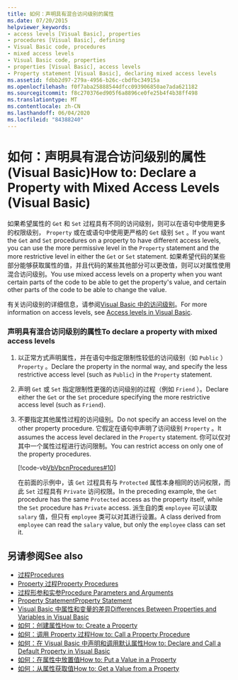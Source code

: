 ```yaml
---
title: 如何：声明具有混合访问级别的属性
ms.date: 07/20/2015
helpviewer_keywords:
- access levels [Visual Basic], properties
- procedures [Visual Basic], defining
- Visual Basic code, procedures
- mixed access levels
- Visual Basic code, properties
- properties [Visual Basic], access levels
- Property statement [Visual Basic], declaring mixed access levels
ms.assetid: fdbb2d97-279a-4956-b26c-cbdfbc34915a
ms.openlocfilehash: f0f7aba25888544dfcc093906850ae7ada621182
ms.sourcegitcommit: f8c270376ed905f6a8896ce0fe25b4f4b38ff498
ms.translationtype: MT
ms.contentlocale: zh-CN
ms.lasthandoff: 06/04/2020
ms.locfileid: "84388240"
---
```

# <a name="how-to-declare-a-property-with-mixed-access-levels-visual-basic"></a><span data-ttu-id="55b05-102">如何：声明具有混合访问级别的属性 (Visual Basic)</span><span class="sxs-lookup"><span data-stu-id="55b05-102">How to: Declare a Property with Mixed Access Levels (Visual Basic)</span></span>
<span data-ttu-id="55b05-103">如果希望属性的 `Get` 和 `Set` 过程具有不同的访问级别，则可以在语句中使用更多的权限级别， `Property` 或在或语句中使用更严格的 `Get` 级别 `Set` 。</span><span class="sxs-lookup"><span data-stu-id="55b05-103">If you want the `Get` and `Set` procedures on a property to have different access levels, you can use the more permissive level in the `Property` statement and the more restrictive level in either the `Get` or `Set` statement.</span></span> <span data-ttu-id="55b05-104">如果希望代码的某些部分能够获取属性的值，并且代码的某些其他部分可以更改值，则可以对属性使用混合访问级别。</span><span class="sxs-lookup"><span data-stu-id="55b05-104">You use mixed access levels on a property when you want certain parts of the code to be able to get the property's value, and certain other parts of the code to be able to change the value.</span></span>  
  
 <span data-ttu-id="55b05-105">有关访问级别的详细信息，请参阅[Visual Basic 中的访问级别](../declared-elements/access-levels.md)。</span><span class="sxs-lookup"><span data-stu-id="55b05-105">For more information on access levels, see [Access levels in Visual Basic](../declared-elements/access-levels.md).</span></span>  
  
### <a name="to-declare-a-property-with-mixed-access-levels"></a><span data-ttu-id="55b05-106">声明具有混合访问级别的属性</span><span class="sxs-lookup"><span data-stu-id="55b05-106">To declare a property with mixed access levels</span></span>  
  
1. <span data-ttu-id="55b05-107">以正常方式声明属性，并在语句中指定限制性较低的访问级别（如 `Public` ） `Property` 。</span><span class="sxs-lookup"><span data-stu-id="55b05-107">Declare the property in the normal way, and specify the less restrictive access level (such as `Public`) in the `Property` statement.</span></span>  
  
2. <span data-ttu-id="55b05-108">声明 `Get` 或 `Set` 指定限制性更强的访问级别的过程（例如 `Friend` ）。</span><span class="sxs-lookup"><span data-stu-id="55b05-108">Declare either the `Get` or the `Set` procedure specifying the more restrictive access level (such as `Friend`).</span></span>  
  
3. <span data-ttu-id="55b05-109">不要指定其他属性过程的访问级别。</span><span class="sxs-lookup"><span data-stu-id="55b05-109">Do not specify an access level on the other property procedure.</span></span> <span data-ttu-id="55b05-110">它假定在语句中声明了访问级别 `Property` 。</span><span class="sxs-lookup"><span data-stu-id="55b05-110">It assumes the access level declared in the `Property` statement.</span></span> <span data-ttu-id="55b05-111">你可以仅对其中一个属性过程进行访问限制。</span><span class="sxs-lookup"><span data-stu-id="55b05-111">You can restrict access on only one of the property procedures.</span></span>  
  
     [!code-vb[VbVbcnProcedures#10](~/samples/snippets/visualbasic/VS_Snippets_VBCSharp/VbVbcnProcedures/VB/Class1.vb#10)]  
  
     <span data-ttu-id="55b05-112">在前面的示例中，该 `Get` 过程具有与 `Protected` 属性本身相同的访问权限，而此 `Set` 过程具有 `Private` 访问权限。</span><span class="sxs-lookup"><span data-stu-id="55b05-112">In the preceding example, the `Get` procedure has the same `Protected` access as the property itself, while the `Set` procedure has `Private` access.</span></span> <span data-ttu-id="55b05-113">派生自的类 `employee` 可以读取 `salary` 值，但只有 `employee` 类可以对其进行设置。</span><span class="sxs-lookup"><span data-stu-id="55b05-113">A class derived from `employee` can read the `salary` value, but only the `employee` class can set it.</span></span>  
  
## <a name="see-also"></a><span data-ttu-id="55b05-114">另请参阅</span><span class="sxs-lookup"><span data-stu-id="55b05-114">See also</span></span>

- [<span data-ttu-id="55b05-115">过程</span><span class="sxs-lookup"><span data-stu-id="55b05-115">Procedures</span></span>](./index.md)
- [<span data-ttu-id="55b05-116">Property 过程</span><span class="sxs-lookup"><span data-stu-id="55b05-116">Property Procedures</span></span>](./property-procedures.md)
- [<span data-ttu-id="55b05-117">过程形参和实参</span><span class="sxs-lookup"><span data-stu-id="55b05-117">Procedure Parameters and Arguments</span></span>](./procedure-parameters-and-arguments.md)
- [<span data-ttu-id="55b05-118">Property Statement</span><span class="sxs-lookup"><span data-stu-id="55b05-118">Property Statement</span></span>](../../../language-reference/statements/property-statement.md)
- [<span data-ttu-id="55b05-119">Visual Basic 中属性和变量的差异</span><span class="sxs-lookup"><span data-stu-id="55b05-119">Differences Between Properties and Variables in Visual Basic</span></span>](./differences-between-properties-and-variables.md)
- [<span data-ttu-id="55b05-120">如何：创建属性</span><span class="sxs-lookup"><span data-stu-id="55b05-120">How to: Create a Property</span></span>](./how-to-create-a-property.md)
- [<span data-ttu-id="55b05-121">如何：调用 Property 过程</span><span class="sxs-lookup"><span data-stu-id="55b05-121">How to: Call a Property Procedure</span></span>](./how-to-call-a-property-procedure.md)
- [<span data-ttu-id="55b05-122">如何：在 Visual Basic 中声明和调用默认属性</span><span class="sxs-lookup"><span data-stu-id="55b05-122">How to: Declare and Call a Default Property in Visual Basic</span></span>](./how-to-declare-and-call-a-default-property.md)
- [<span data-ttu-id="55b05-123">如何：在属性中放置值</span><span class="sxs-lookup"><span data-stu-id="55b05-123">How to: Put a Value in a Property</span></span>](./how-to-put-a-value-in-a-property.md)
- [<span data-ttu-id="55b05-124">如何：从属性获取值</span><span class="sxs-lookup"><span data-stu-id="55b05-124">How to: Get a Value from a Property</span></span>](./how-to-get-a-value-from-a-property.md)
